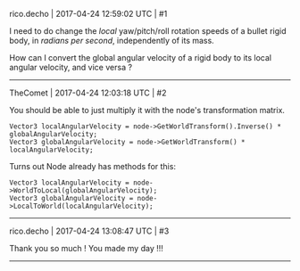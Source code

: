 rico.decho | 2017-04-24 12:59:02 UTC | #1

I need to do change the _local_ yaw/pitch/roll rotation speeds of a bullet rigid body, in _radians per second_, independently of its mass.

How can I convert the global angular velocity of a rigid body to its local angular velocity, and vice versa ?

-------------------------

TheComet | 2017-04-24 12:03:18 UTC | #2

You should be able to just multiply it with the node's transformation matrix.

    Vector3 localAngularVelocity = node->GetWorldTransform().Inverse() * globalAngularVelocity;
    Vector3 globalAngularVelocity = node->GetWorldTransform() * localAngularVelocity;

Turns out Node already has methods for this:

    Vector3 localAngularVelocity = node->WorldToLocal(globalAngularVelocity);
    Vector3 globalAngularVelocity = node->LocalToWorld(localAngularVelocity);

-------------------------

rico.decho | 2017-04-24 13:08:47 UTC | #3

Thank you so much ! You made my day !!!

-------------------------

